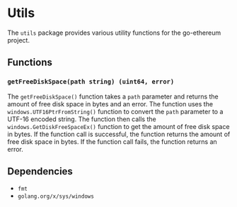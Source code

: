 # Utils

The `utils` package provides various utility functions for the go-ethereum project.

## Functions

### `getFreeDiskSpace(path string) (uint64, error)`

The `getFreeDiskSpace()` function takes a `path` parameter and returns the amount of free disk space in bytes and an error. The function uses the `windows.UTF16PtrFromString()` function to convert the `path` parameter to a UTF-16 encoded string. The function then calls the `windows.GetDiskFreeSpaceEx()` function to get the amount of free disk space in bytes. If the function call is successful, the function returns the amount of free disk space in bytes. If the function call fails, the function returns an error.

## Dependencies

- `fmt`
- `golang.org/x/sys/windows`